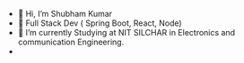 - 👋 Hi, I’m Shubham Kumar
- 👀 Full Stack Dev ( Spring Boot, React, Node)
- 🌱 I’m currently Studying at NIT SILCHAR in Electronics and communication Engineering.
- 

<!---
shubham123456789012/shubham123456789012 is a ✨ special ✨ repository because its `README.md` (this file) appears on your GitHub profile.
You can click the Preview link to take a look at your changes.
--->
